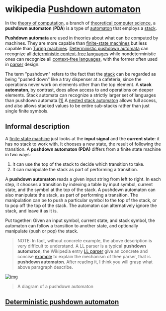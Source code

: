 # wikipedia [Pushdown automaton](https://en.wikipedia.org/wiki/Pushdown_automaton)

In the [theory of computation](https://en.wikipedia.org/wiki/Theory_of_computation), a branch of [theoretical computer science](https://en.wikipedia.org/wiki/Theoretical_computer_science), a **pushdown automaton** (**PDA**) is a type of [automaton](https://en.wikipedia.org/wiki/Automata_theory) that employs a [stack](https://en.wikipedia.org/wiki/Stack_(data_structure)).

**Pushdown automata** are used in theories about what can be computed by machines. They are more capable than [finite-state machines](https://en.wikipedia.org/wiki/Finite-state_machine) but less capable than [Turing machines](https://en.wikipedia.org/wiki/Turing_machine). [Deterministic pushdown automata](https://en.wikipedia.org/wiki/Deterministic_pushdown_automata) can recognize all [deterministic context-free languages](https://en.wikipedia.org/wiki/Deterministic_context-free_language) while nondeterministic ones can recognize all [context-free languages](https://en.wikipedia.org/wiki/Context-free_language), with the former often used in [parser](https://en.wikipedia.org/wiki/Parser) design.

The term "pushdown" refers to the fact that the [stack](https://en.wikipedia.org/wiki/Stack_(abstract_data_type)) can be regarded as being "pushed down" like a tray dispenser at a cafeteria, since the operations never work on elements other than the top element. A **stack automaton**, by contrast, does allow access to and operations on deeper elements. Stack automata can recognize a strictly larger set of languages than pushdown automata.[[1\]](https://en.wikipedia.org/wiki/Pushdown_automaton#cite_note-Hopcroft.Ullman.1967-1) A [nested stack automaton](https://en.wikipedia.org/wiki/Nested_stack_automaton) allows full access, and also allows stacked values to be entire sub-stacks rather than just single finite symbols.

## Informal description

A [finite state machine](https://en.wikipedia.org/wiki/Finite_state_machine) just looks at the **input signal** and the **current state**: it has no stack to work with. It chooses a new state, the result of following the transition. A **pushdown automaton (PDA)** differs from a finite state machine in two ways:

1. It can use the top of the stack to decide which transition to take.
2. It can manipulate the stack as part of performing a transition.

A **pushdown automaton** reads a given input string from left to right. In each step, it chooses a transition by indexing a table by input symbol, current state, and the symbol at the top of the stack. A pushdown automaton can also manipulate the stack, as part of performing a transition. The manipulation can be to push a particular symbol to the top of the stack, or to pop off the top of the stack. The automaton can alternatively ignore the stack, and leave it as it is.

Put together: Given an input symbol, current state, and stack symbol, the automaton can follow a transition to another state, and optionally manipulate (push or pop) the stack.

> NOTE: In fact, without concrete example,  the above description is very difficult to understand. A LL parser is a typical **pushdown automaton**, the Wikipedia entry [LL parser](https://en.wikipedia.org/wiki/LL_parse) give an concrete and concise [example](https://en.wikipedia.org/wiki/LL_parser#Concrete_example) to explain the mechanism of thee parser, that is **pushdown automaton**. After reading it, I think you will grasp what above paragraph describe.



[![img](https://upload.wikimedia.org/wikipedia/commons/thumb/7/71/Pushdown-overview.svg/340px-Pushdown-overview.svg.png)](https://en.wikipedia.org/wiki/File:Pushdown-overview.svg)

> A diagram of a pushdown automaton

## [Deterministic pushdown automaton](https://en.wikipedia.org/wiki/Deterministic_pushdown_automaton)

